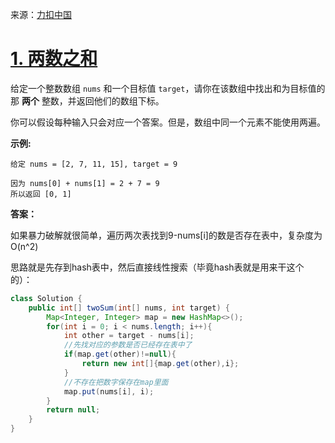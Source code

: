 来源：[力扣中国](https://leetcode-cn.com/)

# [1. 两数之和](https://leetcode-cn.com/problems/two-sum/)

给定一个整数数组 `nums` 和一个目标值 `target`，请你在该数组中找出和为目标值的那 **两个** 整数，并返回他们的数组下标。

你可以假设每种输入只会对应一个答案。但是，数组中同一个元素不能使用两遍。

 

**示例:**

```
给定 nums = [2, 7, 11, 15], target = 9

因为 nums[0] + nums[1] = 2 + 7 = 9
所以返回 [0, 1]
```



**答案：**

如果暴力破解就很简单，遍历两次表找到9-nums[i]的数是否存在表中，复杂度为O(n^2)

思路就是先存到hash表中，然后直接线性搜索（毕竟hash表就是用来干这个的）：

```java
class Solution {
    public int[] twoSum(int[] nums, int target) {
        Map<Integer, Integer> map = new HashMap<>();
        for(int i = 0; i < nums.length; i++){
            int other = target - nums[i];
            //先找对应的参数是否已经存在表中了
            if(map.get(other)!=null){
                return new int[]{map.get(other),i};
            }
            //不存在把数字保存在map里面
            map.put(nums[i], i);
        }
        return null;
    }
}
```



